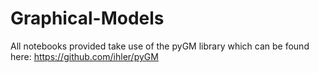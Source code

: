 # Graphical-Models

All notebooks provided take use of the pyGM library which can be found here: https://github.com/ihler/pyGM
